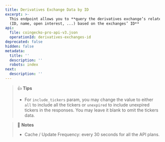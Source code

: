 ```yaml
---
title: Derivatives Exchange Data by ID
excerpt: >-
  This endpoint allows you to **query the derivatives exchange’s related data
  (ID, name, open interest, ...) based on the exchanges’ ID**
api:
  file: coingecko-pro-api-v3.json
  operationId: derivatives-exchanges-id
deprecated: false
hidden: false
metadata:
  title: ''
  description: ''
  robots: index
next:
  description: ''
---
```

> 👍 **Tips**
> 
> - For `include_tickers` param, you may change the value to either `all` to include all the tickers or `unexpired` to include unexpired tickers in the responses. You may leave it blank to omit the tickers data.

> 📘 **Notes**
> 
> - Cache / Update Frequency: every 30 seconds for all the API plans.